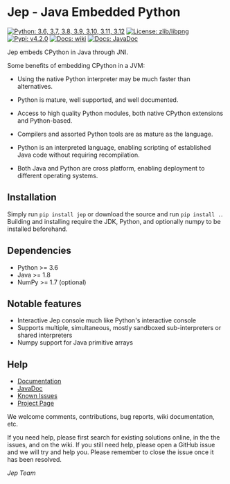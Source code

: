 Jep - Java Embedded Python
===========================

[![Python: 3.6, 3.7, 3.8, 3.9, 3.10, 3.11, 3.12](https://img.shields.io/pypi/pyversions/Jep.svg)](https://pypi.org/pypi/jep)
[![License: zlib/libpng](https://img.shields.io/pypi/l/Jep.svg)](https://pypi.org/pypi/jep)
[![Pypi: v4.2.0](https://img.shields.io/pypi/v/Jep.svg)](https://pypi.org/pypi/jep)
[![Docs: wiki](https://img.shields.io/badge/docs-wiki-orange.svg)](https://github.com/ninia/jep/wiki)
[![Docs: JavaDoc](https://img.shields.io/badge/docs-javadoc-orange.svg)](javadoc)

Jep embeds CPython in Java through JNI.

Some benefits of embedding CPython in a JVM:

* Using the native Python interpreter may be much faster than
  alternatives.

* Python is mature, well supported, and well documented.

* Access to high quality Python modules, both native CPython
  extensions and Python-based.

* Compilers and assorted Python tools are as mature as the language.

* Python is an interpreted language, enabling scripting of established
  Java code without requiring recompilation.

* Both Java and Python are cross platform, enabling deployment to 
  different operating systems.


Installation
------------
Simply run ``pip install jep`` or download the source and run ``pip install .``.
Building and installing require the JDK, Python, and optionally numpy to be installed beforehand.

Dependencies
------------
* Python >= 3.6
* Java >= 1.8
* NumPy >= 1.7 (optional)

Notable features
----------------
* Interactive Jep console much like Python's interactive console
* Supports multiple, simultaneous, mostly sandboxed sub-interpreters or shared interpreters
* Numpy support for Java primitive arrays

Help
----
* [Documentation](https://github.com/ninia/jep/wiki)
* [JavaDoc](javadoc)
* [Known Issues](https://github.com/ninia/jep/issues)
* [Project Page](https://github.com/ninia/jep)

We welcome comments, contributions, bug reports, wiki documentation, etc.

If you need help, please first search for existing solutions online, in the
the issues, and on the wiki. If you still need help, please open a GitHub issue
and we will try and help you. Please remember to close the issue once it has
been resolved.

*Jep Team*
